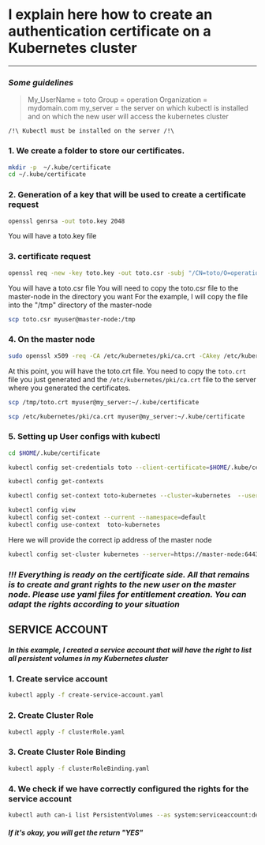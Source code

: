 # I explain here how to create an authentication certificate on a Kubernetes cluster
---
### _Some guidelines_
> My_UserName = toto
> Group = operation
> Organization = mydomain.com
> my_server = the server on which kubectl is installed and on which the new user will access the kubernetes cluster

```/!\ Kubectl must be installed on the server /!\ ```

### 1. We create a folder to store our certificates.
```sh
mkdir -p  ~/.kube/certificate
cd ~/.kube/certificate
```
### 2. Generation of a key that will be used to create a certificate request
```sh
openssl genrsa -out toto.key 2048
```
You will have a toto.key file  

### 3. certificate request
```sh
openssl req -new -key toto.key -out toto.csr -subj "/CN=toto/O=operation/O=mydomain.local"
```
You will have a toto.csr file
You will need to copy the toto.csr file to the master-node in the directory you want
For the example, I will copy the file into the "/tmp" directory of the master-node
```sh 
scp toto.csr myuser@master-node:/tmp 
```
### 4. On the master node
```sh
sudo openssl x509 -req -CA /etc/kubernetes/pki/ca.crt -CAkey /etc/kubernetes/pki/ca.key -CAcreateserial -days 730 -in /tmp/toto.csr -out toto.crt
```
At this point, you will have the toto.crt file. 
You need to copy the ```toto.crt ``` file you just generated and the ```/etc/kubernetes/pki/ca.crt``` file to the server where you generated the certificates.
```sh
scp /tmp/toto.crt myuser@my_server:~/.kube/certificate
```
```sh
scp /etc/kubernetes/pki/ca.crt myuser@my_server:~/.kube/certificate
```

### 5. Setting up User configs with kubectl
```sh
cd $HOME/.kube/certificate
```
```sh
kubectl config set-credentials toto --client-certificate=$HOME/.kube/certificate/toto.crt --client-key=$HOME/.kube/certificate/toto.key
```
```sh
kubectl config get-contexts
```
```sh
kubectl config set-context toto-kubernetes --cluster=kubernetes  --user=toto --namespace=default
```
```sh
kubectl config view
kubectl config set-context --current --namespace=default
kubectl config use-context  toto-kubernetes
```
Here we will provide the correct ip address of the master node
```sh 
kubectl config set-cluster kubernetes --server=https://master-node:6443 --certificate-authority=$HOME/.kube/certificate/ca.crt
``` 

### _!!! Everything is ready on the certificate side. All that remains is to create and grant rights to the new user on the master node. Please use yaml files for entitlement creation. You can adapt the rights according to your situation_

## SERVICE ACCOUNT
##### In this example, I created a service account that will have the right to list all persistent volumes in my Kubernetes cluster

### 1. Create service account
```sh
kubectl apply -f create-service-account.yaml
```
### 2. Create Cluster Role
```sh
kubectl apply -f clusterRole.yaml
```
### 3. Create Cluster Role Binding
```sh
kubectl apply -f clusterRoleBinding.yaml
```
### 4. We check if we have correctly configured the rights for the service account
```sh
kubectl auth can-i list PersistentVolumes --as system:serviceaccount:default:pvviewer
```
#### _If it's okay, you will get the return "YES"_




